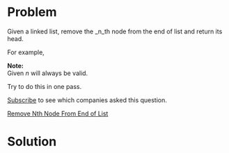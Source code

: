 
# Problem

Given a linked list, remove the _n_th node from the end of list and return its
head.

For example,

**Note:**  
Given _n_ will always be valid.

Try to do this in one pass.

[Subscribe](/subscribe/) to see which companies asked this question.



[Remove Nth Node From End of List](https://leetcode.com/problems/remove-nth-node-from-end-of-list)

# Solution



